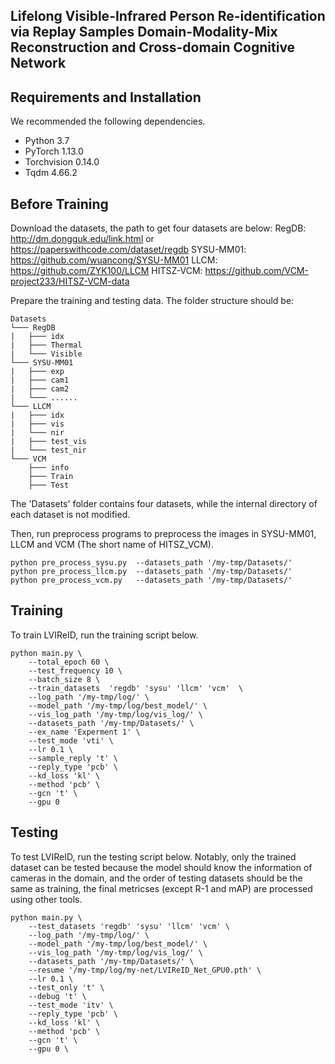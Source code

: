 ## Lifelong Visible-Infrared Person Re-identification via Replay Samples Domain-Modality-Mix Reconstruction and Cross-domain Cognitive Network


## Requirements and Installation
We recommended the following dependencies.
*  Python 3.7
*  PyTorch 1.13.0
*  Torchvision 0.14.0
*  Tqdm 4.66.2

## Before Training
Download the datasets, the path to get four datasets are below:
RegDB: http://dm.dongguk.edu/link.html or https://paperswithcode.com/dataset/regdb
SYSU-MM01: https://github.com/wuancong/SYSU-MM01
LLCM: https://github.com/ZYK100/LLCM
HITSZ-VCM: https://github.com/VCM-project233/HITSZ-VCM-data 

Prepare the training and testing data. The folder structure should be:
```
Datasets
└─── RegDB
|	├─── idx
|	├─── Thermal
|	└─── Visible
└─── SYSU-MM01
|	├─── exp
|	├─── cam1
|	├─── cam2
|	└─── ......
└─── LLCM
|	├─── idx
|	├─── vis
|	└─── nir
|	├─── test_vis
|	└─── test_nir
└─── VCM
	├─── info
	├─── Train
	├─── Test
```
The 'Datasets' folder contains four datasets,  while the internal directory of each dataset is not modified.

Then, run preprocess programs to preprocess the images in SYSU-MM01, LLCM and VCM (The short name of HITSZ_VCM).
```
python pre_process_sysu.py 	--datasets_path '/my-tmp/Datasets/' 
python pre_process_llcm.py 	--datasets_path '/my-tmp/Datasets/' 
python pre_process_vcm.py 	--datasets_path '/my-tmp/Datasets/' 
```

## Training

To train LVIReID, run the training script below.
```
python main.py \
	--total_epoch 60 \
	--test_frequency 10 \
	--batch_size 8 \
	--train_datasets  'regdb' 'sysu' 'llcm' 'vcm'  \
	--log_path '/my-tmp/log/' \
	--model_path '/my-tmp/log/best_model/' \
	--vis_log_path '/my-tmp/log/vis_log/' \
	--datasets_path '/my-tmp/Datasets/' \
	--ex_name 'Experment 1' \
	--test_mode 'vti' \
	--lr 0.1 \
	--sample_reply 't' \
	--reply_type 'pcb' \
	--kd_loss 'kl' \
	--method 'pcb' \
	--gcn 't' \
	--gpu 0
```

## Testing

To test LVIReID, run the testing script below. Notably, only the trained dataset can be tested because the model should know the information of cameras in the domain, and the order of testing datasets should be the same as training, the final metricses (except R-1 and mAP) are processed using other tools.
```
python main.py \
	--test_datasets 'regdb' 'sysu' 'llcm' 'vcm' \
	--log_path '/my-tmp/log/' \
	--model_path '/my-tmp/log/best_model/' \
	--vis_log_path '/my-tmp/log/vis_log/' \
	--datasets_path '/my-tmp/Datasets/' \
	--resume '/my-tmp/log/my-net/LVIReID_Net_GPU0.pth' \
	--lr 0.1 \
	--test_only 't' \
	--debug 't' \
	--test_mode 'itv' \
	--reply_type 'pcb' \
	--kd_loss 'kl' \
	--method 'pcb' \
	--gcn 't' \
	--gpu 0 \
```



